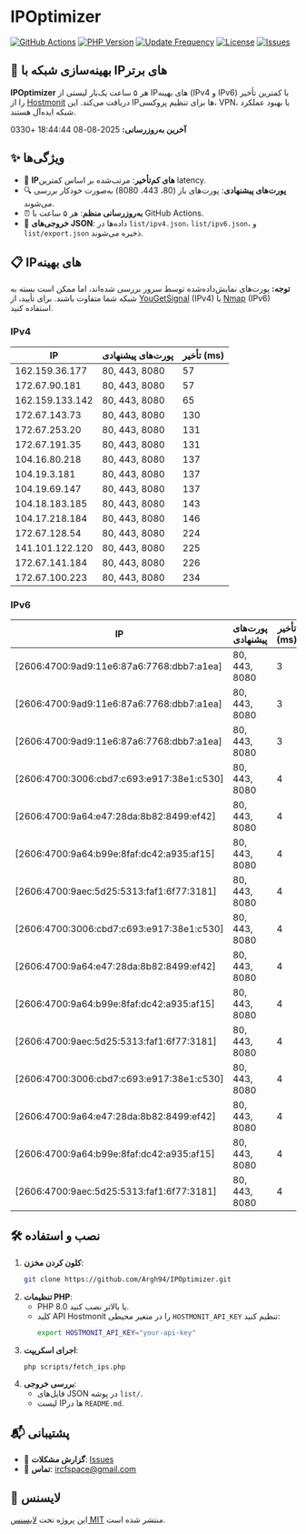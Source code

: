 # IPOptimizer

[![GitHub Actions](https://github.com/Argh94/IPOptimizer/workflows/IPOptimizer/badge.svg)](https://github.com/Argh94/IPOptimizer/actions)
[![PHP Version](https://img.shields.io/badge/PHP-8.0-blue)](https://www.php.net)
[![Update Frequency](https://img.shields.io/badge/Updates-Every%205%20Hours-green)](https://github.com/Argh94/IPOptimizer)
[![License](https://img.shields.io/badge/License-MIT-yellow)](https://opensource.org/licenses/MIT)
[![Issues](https://img.shields.io/github/issues/Argh94/IPOptimizer)](https://github.com/Argh94/IPOptimizer/issues)

## 🚀 بهینه‌سازی شبکه با IPهای برتر

**IPOptimizer** هر ۵ ساعت یک‌بار لیستی از IPهای بهینه (IPv4 و IPv6) با کمترین تأخیر را از [Hostmonit](https://hostmonit.com/) دریافت می‌کند. این IPها برای تنظیم پروکسی، VPN، یا بهبود عملکرد شبکه ایده‌آل هستند.

**آخرین به‌روزرسانی:** 2025-08-08 18:44:44 +0330

## ✨ ویژگی‌ها
- 📡 **IPهای کم‌تأخیر**: مرتب‌شده بر اساس کمترین latency.
- 🔍 **پورت‌های پیشنهادی**: پورت‌های باز (80، 443، 8080) به‌صورت خودکار بررسی می‌شوند.
- ⏰ **به‌روزرسانی منظم**: هر ۵ ساعت با GitHub Actions.
- 📄 **خروجی‌های JSON**: داده‌ها در `list/ipv4.json`، `list/ipv6.json`، و `list/export.json` ذخیره می‌شوند.

## 📋 IPهای بهینه

**توجه:** پورت‌های نمایش‌داده‌شده توسط سرور بررسی شده‌اند، اما ممکن است بسته به شبکه شما متفاوت باشند. برای تأیید، از [YouGetSignal](https://www.yougetsignal.com/tools/open-ports/) (IPv4) یا [Nmap](https://nmap.org/) (IPv6) استفاده کنید.

### IPv4
| IP | پورت‌های پیشنهادی | تأخیر (ms) |
|----|-------------------|------------|
| 162.159.36.177 | 80, 443, 8080 | 57 |
| 172.67.90.181 | 80, 443, 8080 | 57 |
| 162.159.133.142 | 80, 443, 8080 | 65 |
| 172.67.143.73 | 80, 443, 8080 | 130 |
| 172.67.253.20 | 80, 443, 8080 | 131 |
| 172.67.191.35 | 80, 443, 8080 | 131 |
| 104.16.80.218 | 80, 443, 8080 | 137 |
| 104.19.3.181 | 80, 443, 8080 | 137 |
| 104.19.69.147 | 80, 443, 8080 | 137 |
| 104.18.183.185 | 80, 443, 8080 | 143 |
| 104.17.218.184 | 80, 443, 8080 | 146 |
| 172.67.128.54 | 80, 443, 8080 | 224 |
| 141.101.122.120 | 80, 443, 8080 | 225 |
| 172.67.141.184 | 80, 443, 8080 | 226 |
| 172.67.100.223 | 80, 443, 8080 | 234 |

### IPv6
| IP | پورت‌های پیشنهادی | تأخیر (ms) |
|----|-------------------|------------|
| [2606:4700:9ad9:11e6:87a6:7768:dbb7:a1ea] | 80, 443, 8080 | 3 |
| [2606:4700:9ad9:11e6:87a6:7768:dbb7:a1ea] | 80, 443, 8080 | 3 |
| [2606:4700:9ad9:11e6:87a6:7768:dbb7:a1ea] | 80, 443, 8080 | 3 |
| [2606:4700:3006:cbd7:c693:e917:38e1:c530] | 80, 443, 8080 | 4 |
| [2606:4700:9a64:e47:28da:8b82:8499:ef42] | 80, 443, 8080 | 4 |
| [2606:4700:9a64:b99e:8faf:dc42:a935:af15] | 80, 443, 8080 | 4 |
| [2606:4700:9aec:5d25:5313:faf1:6f77:3181] | 80, 443, 8080 | 4 |
| [2606:4700:3006:cbd7:c693:e917:38e1:c530] | 80, 443, 8080 | 4 |
| [2606:4700:9a64:e47:28da:8b82:8499:ef42] | 80, 443, 8080 | 4 |
| [2606:4700:9a64:b99e:8faf:dc42:a935:af15] | 80, 443, 8080 | 4 |
| [2606:4700:9aec:5d25:5313:faf1:6f77:3181] | 80, 443, 8080 | 4 |
| [2606:4700:3006:cbd7:c693:e917:38e1:c530] | 80, 443, 8080 | 4 |
| [2606:4700:9a64:e47:28da:8b82:8499:ef42] | 80, 443, 8080 | 4 |
| [2606:4700:9a64:b99e:8faf:dc42:a935:af15] | 80, 443, 8080 | 4 |
| [2606:4700:9aec:5d25:5313:faf1:6f77:3181] | 80, 443, 8080 | 4 |

## 🛠️ نصب و استفاده
1. **کلون کردن مخزن**:
   ```bash
   git clone https://github.com/Argh94/IPOptimizer.git
   ```
2. **تنظیمات PHP**:
   - PHP 8.0 یا بالاتر نصب کنید.
   - کلید API Hostmonit را در متغیر محیطی `HOSTMONIT_API_KEY` تنظیم کنید:
     ```bash
     export HOSTMONIT_API_KEY="your-api-key"
     ```
3. **اجرای اسکریپت**:
   ```bash
   php scripts/fetch_ips.php
   ```
4. **بررسی خروجی**:
   - فایل‌های JSON در پوشه `list/`.
   - لیست IPها در `README.md`.

## 📬 پشتیبانی
- 🐛 **گزارش مشکلات**: [Issues](https://github.com/Argh94/IPOptimizer/issues)
- 📧 **تماس**: [ircfspace@gmail.com](mailto:ircfspace@gmail.com)

## 📄 لایسنس
این پروژه تحت [لایسنس MIT](https://github.com/Argh94/HandWave/blob/main/LICENCE) منتشر شده است.
